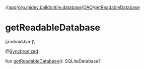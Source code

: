 //[app](../../../index.md)/[org.mjdev.balldontlie.database](../index.md)/[DAO](index.md)/[getReadableDatabase](get-readable-database.md)

# getReadableDatabase

[androidJvm]\

@[Synchronized](https://kotlinlang.org/api/latest/jvm/stdlib/kotlin.jvm/-synchronized/index.html)

fun [getReadableDatabase](get-readable-database.md)(): SQLiteDatabase?
